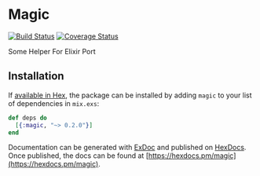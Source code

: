 # Magic


[![Build Status](https://travis-ci.org/pivstone/Magic.svg?branch=master)](https://travis-ci.org/pivstone/Magic)
[![Coverage Status](https://coveralls.io/repos/github/pivstone/Magic/badge.svg?branch=master)](https://coveralls.io/github/pivstone/Magic?branch=master)

Some Helper For Elixir Port

## Installation

If [available in Hex](https://hex.pm/docs/publish), the package can be installed
by adding `magic` to your list of dependencies in `mix.exs`:

```elixir
def deps do
  [{:magic, "~> 0.2.0"}]
end
```

Documentation can be generated with [ExDoc](https://github.com/elixir-lang/ex_doc)
and published on [HexDocs](https://hexdocs.pm). Once published, the docs can
be found at [https://hexdocs.pm/magic](https://hexdocs.pm/magic).

